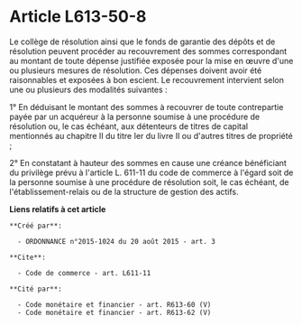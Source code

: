 # Article L613-50-8

Le collège de résolution ainsi que le fonds de garantie des dépôts et de résolution peuvent procéder au recouvrement des
sommes correspondant au montant de toute dépense justifiée exposée pour la mise en œuvre d'une ou plusieurs mesures de
résolution. Ces dépenses doivent avoir été raisonnables et exposées à bon escient. Le recouvrement intervient selon une ou
plusieurs des modalités suivantes : 

1° En déduisant le montant des sommes à recouvrer de toute contrepartie payée par un acquéreur à la personne soumise à une
procédure de résolution ou, le cas échéant, aux détenteurs de titres de capital mentionnés au chapitre II du titre Ier du
livre II ou d'autres titres de propriété ; 

2° En constatant à hauteur des sommes en cause une créance bénéficiant du privilège prévu à l'article L. 611-11 du code de
commerce à l'égard soit de la personne soumise à une procédure de résolution soit, le cas échéant, de l'établissement-relais
ou de la structure de gestion des actifs.

**Liens relatifs à cet article**

	**Créé par**:

	  - ORDONNANCE n°2015-1024 du 20 août 2015 - art. 3

	**Cite**:

	  - Code de commerce - art. L611-11

	**Cité par**:

	  - Code monétaire et financier - art. R613-60 (V)
	  - Code monétaire et financier - art. R613-62 (V)
